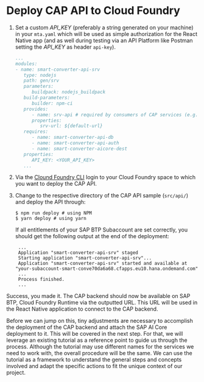 # Deploy CAP API to Cloud Foundry

1. Set a custom _API_KEY_ (preferably a string generated on your machine) in your `mta.yaml` which will be used as simple authorization for the React Native app (and as well during testing via an API Platform like Postman setting the _API_KEY_ as header `api-key`).

   ```yaml
   ...
   modules:
   - name: smart-converter-api-srv
      type: nodejs
      path: gen/srv
      parameters:
         buildpack: nodejs_buildpack
      build-parameters:
         builder: npm-ci
      provides:
         - name: srv-api # required by consumers of CAP services (e.g. approuter)
         properties:
            srv-url: ${default-url}
      requires:
         - name: smart-converter-api-db
         - name: smart-converter-api-auth
         - name: smart-converter-aicore-dest
      properties:
         API_KEY: <YOUR_API_KEY>
      ...
   ```

2. Via the [Clound Foundry CLI](https://docs.cloudfoundry.org/cf-cli/install-go-cli.html) login to your Cloud Foundry space to which you want to deploy the CAP API.

3. Change to the respective directory of the CAP API sample (`src/api/`) and deploy the API through:

   ```console
   $ npm run deploy # using NPM
   $ yarn deploy # using yarn
   ```

   If all entitlements of your SAP BTP Subaccount are set correctly, you should get the following output at the end of the deployment:

   ```console
    ...
    Application "smart-converter-api-srv" staged
    Starting application "smart-converter-api-srv"...
    Application "smart-converter-api-srv" started and available at "your-subaccount-smart-conve70da6a68.cfapps.eu10.hana.ondemand.com"
    ...
    Process finished.
    ...
   ```

Success, you made it. The CAP backend should now be available on SAP BTP, Cloud Foundry Runtime via the outputted URL. This URL will be used in the React Native application to connect to the CAP backend.

Before we can jump on this, tiny adjustments are necessary to accomplish the deployment of the CAP backend and attach the SAP AI Core deployment to it. This will be covered in the next step. For that, we will leverage an existing tutorial as a reference point to guide us through the process. Although the tutorial may use different names for the services we need to work with, the overall procedure will be the same. We can use the tutorial as a framework to understand the general steps and concepts involved and adapt the specific actions to fit the unique context of our project.
